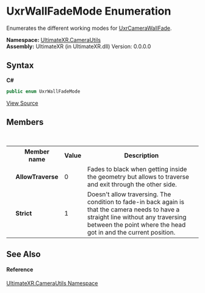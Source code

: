 # UxrWallFadeMode Enumeration
 

Enumerates the different working modes for <a href="T_UltimateXR_CameraUtils_UxrCameraWallFade">UxrCameraWallFade</a>.

**Namespace:**&nbsp;<a href="N_UltimateXR_CameraUtils">UltimateXR.CameraUtils</a><br />**Assembly:**&nbsp;UltimateXR (in UltimateXR.dll) Version: 0.0.0.0

## Syntax

**C#**<br />
``` C#
public enum UxrWallFadeMode
```

<a href="UltimateXR/Scripts/CameraUtils/UxrWallFadeMode.cs" rel="noopener noreferrer" title="View the source code">View Source</a><br />

## Members
&nbsp;<table><tr><th></th><th>Member name</th><th>Value</th><th>Description</th></tr><tr><td /><td target="F:UltimateXR.CameraUtils.UxrWallFadeMode.AllowTraverse">**AllowTraverse**</td><td>0</td><td>Fades to black when getting inside the geometry but allows to traverse and exit through the other side.</td></tr><tr><td /><td target="F:UltimateXR.CameraUtils.UxrWallFadeMode.Strict">**Strict**</td><td>1</td><td>Doesn't allow traversing. The condition to fade-in back again is that the camera needs to have a straight line without any traversing between the point where the head got in and the current position.</td></tr></table>

## See Also


#### Reference
<a href="N_UltimateXR_CameraUtils">UltimateXR.CameraUtils Namespace</a><br />